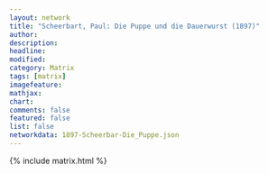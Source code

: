 ```yaml
---
layout: network
title: "Scheerbart, Paul: Die Puppe und die Dauerwurst (1897)"
author:
description:
headline:
modified:
category: Matrix
tags: [matrix]
imagefeature: 
mathjax: 
chart: 
comments: false
featured: false
list: false
networkdata: 1897-Scheerbar-Die_Puppe.json
---
```

{% include matrix.html %}
